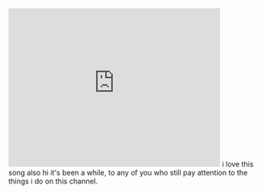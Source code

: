 <iframe width="420" height="315" src="https://www.youtube.com/embed/_1gMdzGFF1Q" frameborder="0" allowfullscreen></iframe>
i love this song also hi it's been a while, to any of you who still pay attention to the things i do on this channel.